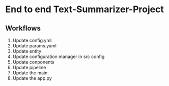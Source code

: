# End to end Text-Summarizer-Project

## Workflows

1. Update config.yml
2. Update params.yaml
3. Update entity
4. Update configuration manager in src config
5. Update conponents
6. Update pipeline
7. Update the main.
8. Update the app.py